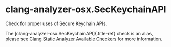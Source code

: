 # clang-analyzer-osx.SecKeychainAPI

Check for proper uses of Secure Keychain APIs.

The [clang-analyzer-osx.SecKeychainAPI]{.title-ref} check is an alias,
please see [Clang Static Analyzer Available
Checkers](https://clang.llvm.org/docs/analyzer/checkers.html#osx-seckeychainapi)
for more information.
